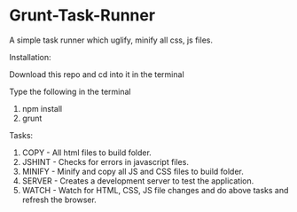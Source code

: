 Grunt-Task-Runner
=================

A simple task runner which uglify, minify all css, js files.

Installation:

Download this repo and cd into it in the terminal

Type the following in the terminal

1. npm install
2. grunt

Tasks:

1. COPY - All html files to build folder.
2. JSHINT - Checks for errors in javascript files.
3. MINIFY - Minify and copy all JS and CSS files to build folder.
4. SERVER - Creates a development server to test the application.
5. WATCH - Watch for HTML, CSS, JS file changes and do above tasks and refresh the browser.

